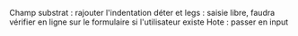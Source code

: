 Champ substrat : rajouter l'indentation
déter et legs : saisie libre, faudra vérifier en ligne sur le formulaire si l'utilisateur existe
Hote : passer en input